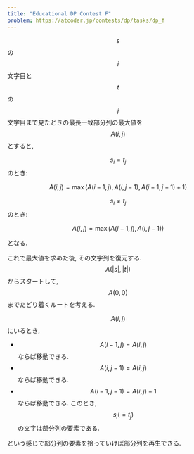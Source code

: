 ```yaml
---
title: "Educational DP Contest F"
problem: https://atcoder.jp/contests/dp/tasks/dp_f
---
```

$$ s $$ の $$ i $$ 文字目と $$ t $$ の $$ j $$ 文字目まで見たときの最長一致部分列の最大値を $$ A(i, j) $$ とすると,

$$ s_i = t_j $$ のとき:

$$
A(i, j) = \max(A(i-1, j), A(i, j-1), A(i-1, j-1)+1)
$$

$$ s_i \neq t_j $$ のとき:

$$
A(i, j) = \max(A(i-1, j), A(i, j-1))
$$

となる.

これで最大値を求めた後, その文字列を復元する. $$ A(\vert s \vert, \vert t \vert) $$ からスタートして, $$ A(0, 0) $$ までたどり着くルートを考える.

$$ A(i, j) $$ にいるとき,

* $$ A(i-1, j) = A(i, j) $$ ならば移動できる.
* $$ A(i, j-1) = A(i, j) $$ ならば移動できる.
* $$ A(i-1, j-1) = A(i, j)-1 $$ ならば移動できる. このとき, $$ s_i(=t_j) $$ の文字は部分列の要素である.

という感じで部分列の要素を拾っていけば部分列を再生できる.
